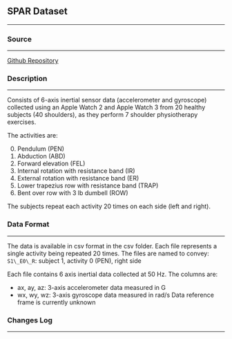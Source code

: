## SPAR Dataset
---
### Source
---
[Github Repository](https://github.com/dmbee/SPAR-dataset)

### Description
---
Consists of 6-axis inertial sensor data (accelerometer and gyroscope) collected using an Apple Watch 2 and Apple Watch 3 from 20 healthy subjects (40 shoulders), as they perform 7 shoulder physiotherapy exercises. 

The activities are:

0. Pendulum (PEN)
1. Abduction (ABD)
2. Forward elevation (FEL)
3. Internal rotation with resistance band (IR)
4. External rotation with resistance band (ER)
5. Lower trapezius row with resistance band (TRAP)
6. Bent over row with 3 lb dumbell (ROW)

The subjects repeat each activity 20 times on each side (left and right).


### Data Format
---
The data is available in csv format in the csv folder. Each file represents a single activity being repeated 20 times. The files are named to convey:
`S1\_E0\_R`: subject 1, activity 0 (PEN), right side

Each file contains 6 axis inertial data collected at 50 Hz. The columns are:
* ax, ay, az: 3-axis accelerometer data measured in G
* wx, wy, wz: 3-axis gyroscope data measured in rad/s
Data reference frame is currently unknown

### Changes Log
---
